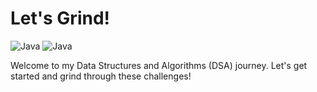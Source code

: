 # Let's Grind!
![Java](https://img.shields.io/badge/Java-007396?style=flat&logo=java&logoColor=white)
![Java](https://img.shields.io/badge/Java-007396?style=flat&logo=java&logoColor=white)



Welcome to my Data Structures and Algorithms (DSA) journey. Let's get started and grind through these challenges!
